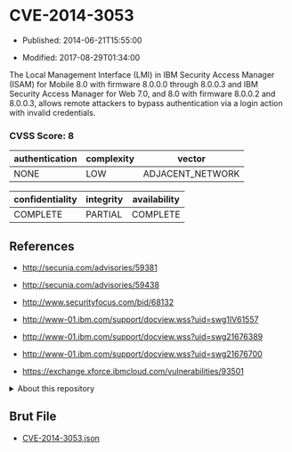 # CVE-2014-3053

- Published: 2014-06-21T15:55:00

- Modified: 2017-08-29T01:34:00

The Local Management Interface (LMI) in IBM Security Access Manager (ISAM) for Mobile 8.0 with firmware 8.0.0.0 through 8.0.0.3 and IBM Security Access Manager for Web 7.0, and 8.0 with firmware 8.0.0.2 and 8.0.0.3, allows remote attackers to bypass authentication via a login action with invalid credentials.

### CVSS Score: **8**

| authentication | complexity | vector |
| --- | --- | --- |
| NONE | LOW | ADJACENT_NETWORK |

| confidentiality | integrity | availability |
| --- | --- | --- |
| COMPLETE | PARTIAL | COMPLETE |

## References

* http://secunia.com/advisories/59381

* http://secunia.com/advisories/59438

* http://www.securityfocus.com/bid/68132

* http://www-01.ibm.com/support/docview.wss?uid=swg1IV61557

* http://www-01.ibm.com/support/docview.wss?uid=swg21676389

* http://www-01.ibm.com/support/docview.wss?uid=swg21676700

* https://exchange.xforce.ibmcloud.com/vulnerabilities/93501

<details>
<summary>About this repository</summary> 

  This repository is part of the project [Live Hack CVE](https://github.com/Live-Hack-CVE). Main website can be found [www.live-hack.org](https://www.live-hack.org) 
  
  Made by [Sn0wAlice](https://github.com/Sn0wAlice) for the people that care about security and need to have a feed of the latest CVEs. Hope you enjoy it, don't forget to star the repo and follow me on [Twitter](https://twitter.com/Sn0wAlice) and [Github](https://github.com/Sn0wAlice). And that is my [personnal website](https://www.alice-snow.me/)

  - [Home Page](https://github.com/Live-Hack-CVE)
  - [Framework](https://github.com/Live-Hack-CVE/cve-framework)
  - [CVE database](https://github.com/Live-Hack-CVE/full_database)
  - [Changelog](https://github.com/Live-Hack-CVE/Changelog)
</details>

## Brut File

* [CVE-2014-3053.json](https://raw.githubusercontent.com/Live-Hack-CVE/full_database/main/cves/2014/CVE-2014-3053.json)

